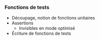 ### Fonctions de tests

* Découpage, notion de fonctions unitaires
* Assertions
    * Invisibles en mode optimisé
* Écriture de fonctions de tests
